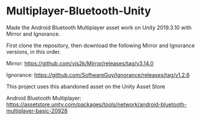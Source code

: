 # Multiplayer-Bluetooth-Unity
Made the Android Bluetooth Multiplayer asset work on Unity 2019.3.10 with Mirror and Ignorance.

First clone the repository, then download the following Mirror and Ignorance versions, in this order.

Mirror:
https://github.com/vis2k/Mirror/releases/tag/v3.14.0

Ignorance:
https://github.com/SoftwareGuy/Ignorance/releases/tag/v1.2.6

This project uses this abandoned asset on the Unity Asset Store

Android Bluetooth Multiplayer:
https://assetstore.unity.com/packages/tools/network/android-bluetooth-multiplayer-basic-20928
